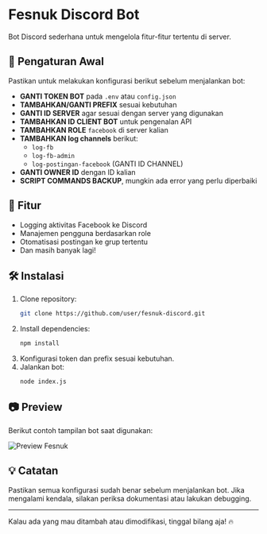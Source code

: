 # Fesnuk Discord Bot

Bot Discord sederhana untuk mengelola fitur-fitur tertentu di server.

## 📌 Pengaturan Awal
Pastikan untuk melakukan konfigurasi berikut sebelum menjalankan bot:
- **GANTI TOKEN BOT** pada `.env` atau `config.json`
- **TAMBAHKAN/GANTI PREFIX** sesuai kebutuhan
- **GANTI ID SERVER** agar sesuai dengan server yang digunakan
- **TAMBAHKAN ID CLIENT BOT** untuk pengenalan API
- **TAMBAHKAN ROLE** `facebook` di server kalian
- **TAMBAHKAN log channels** berikut:
  - `log-fb`
  - `log-fb-admin`
  - `log-postingan-facebook` (GANTI ID CHANNEL)
- **GANTI OWNER ID** dengan ID kalian
- **SCRIPT COMMANDS BACKUP**, mungkin ada error yang perlu diperbaiki

## 🚀 Fitur
- Logging aktivitas Facebook ke Discord
- Manajemen pengguna berdasarkan role
- Otomatisasi postingan ke grup tertentu
- Dan masih banyak lagi!

## 🛠 Instalasi
1. Clone repository:
    ```sh
    git clone https://github.com/user/fesnuk-discord.git
    ```
2. Install dependencies:
    ```sh
    npm install
    ```
3. Konfigurasi token dan prefix sesuai kebutuhan.
4. Jalankan bot:
    ```sh
    node index.js
    ```

## 📷 Preview
Berikut contoh tampilan bot saat digunakan:

![Preview Fesnuk](https://i.imgur.com/abcd123.png)

## 💡 Catatan
Pastikan semua konfigurasi sudah benar sebelum menjalankan bot. Jika mengalami kendala, silakan periksa dokumentasi atau lakukan debugging.

---

Kalau ada yang mau ditambah atau dimodifikasi, tinggal bilang aja! 🔥
